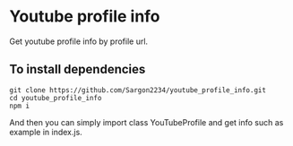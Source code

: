 # Youtube profile info
Get youtube profile info by profile url.

## To install dependencies
    git clone https://github.com/Sargon2234/youtube_profile_info.git
    cd youtube_profile_info
    npm i

And then you can simply import class YouTubeProfile and get info such as example in index.js.
